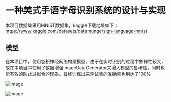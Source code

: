 # 一种美式手语字母识别系统的设计与实现
本项目数据集采用MNIST数据集，kaggle下载地址如下：
https://www.kaggle.com/datasets/datamunge/sign-language-mnist

## 模型
在本项目中，使用卷积神经网络构建模型，由于在实时识别的过程中鲁棒性较大，故在本项目中使用了数据增强ImageDataGenerator来增大模型的鲁棒性，同时也能有效的防止过拟合的现象。最终训练出来测试集的准确率也到达了100%

![image](https://github.com/Samuel-Pan/ASL-Recognition/assets/156978136/74c6fc46-e5b0-4343-bf2f-162db22d1a44)


![image](https://github.com/Samuel-Pan/ASL-Recognition/assets/156978136/227f7fb1-ac8b-4a39-85c2-57aaa0063840)
